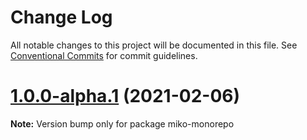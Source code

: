 # Change Log

All notable changes to this project will be documented in this file.
See [Conventional Commits](https://conventionalcommits.org) for commit guidelines.

# [1.0.0-alpha.1](https://github.com/SocketSomeone/Miko/compare/v1.0.0-alpha.0...v1.0.0-alpha.1) (2021-02-06)

**Note:** Version bump only for package miko-monorepo
